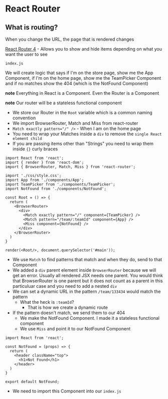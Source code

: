 # React Router

## What is routing?
When you change the URL, the page that is rendered changes

[React Router 4](https://reacttraining.com/react-router/) - Allows you to show and hide items depending on what you want the user to see

`index.js`

We will create logic that says if I'm on the store page, show me the App Component, if I'm on the home page, show me the TeamPicker Component and if no matches show the 404 (which is the NotFound Component)

**note** Everything in React is a Component. Even the Router is a Component

**note** Our router will be a stateless functional component

* We store our Router in the `Root` variable which is a common naming convention
* We import BrowserRouter, Match and Miss from react-router
* `Match exactly pattern="/" />` - When I am on the home page
* You need to wrap your Matches inside a `div` to remove the `single React element child`
* If you are passing items other than "Strings" you need to wrap them inside `{}` curly braces

```
import React from 'react';
import { render } from 'react-dom';
import { BrowserRouter, Match, Miss } from 'react-router';

import './css/style.css';
import App from './components/App';
import TeamPicker from './components/TeamPicker';
import NotFound from './components/NotFound';

const Root = () => {
  return (
    <BrowserRouter>
      <div>
        <Match exactly pattern="/" component={TeamPicker} />
        <Match pattern="/team/:teamId" component={App} />
        <Miss component={NotFound} />
      </div>
    </BrowserRouter>
  )
}

render(<Root/>, document.querySelector('#main'));
```

* We use `Match` to find patterns that match and when they do, send to that Component
* We added a `div` parent element inside `BrowserRouter` because we will get an error. Usually all rendered JSX needs one parent. You would think that BrowserRouter is one parent but it does not count as a parent in this particuluar case and you need to add a nested `div`
* We can set a dynamic URL in the pattern `/team/133434` would match the pattern
  - What the heck is `:teamId`?
    + That is how we create a dynamic route
* If the pattern doesn't match, we send them to our 404
    - We make the NotFound Component. I made it a stateless functional component
    - We use `Miss` and point it to our NotFound Component

```
import React from 'react';

const NotFound = (props) => {
  return (
    <header className="top">
      <h1>Not Found</h1>
    </header>
  )
}

export default NotFound;
```

* We need to import this Component into our `index.js`
